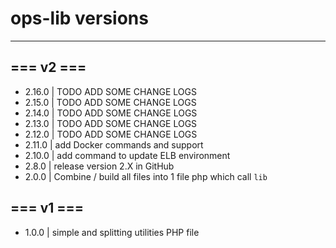 # ops-lib versions

---
## === v2 ===
- 2.16.0 | TODO ADD SOME CHANGE LOGS
- 2.15.0 | TODO ADD SOME CHANGE LOGS
- 2.14.0 | TODO ADD SOME CHANGE LOGS
- 2.13.0 | TODO ADD SOME CHANGE LOGS
- 2.12.0 | TODO ADD SOME CHANGE LOGS
- 2.11.0 | add Docker commands and support
- 2.10.0 | add command to update ELB environment
- 2.8.0 | release version 2.X in GitHub
- 2.0.0 | Combine / build all files into 1 file php which call ``lib``
## === v1 ===
- 1.0.0 | simple and splitting utilities PHP file
